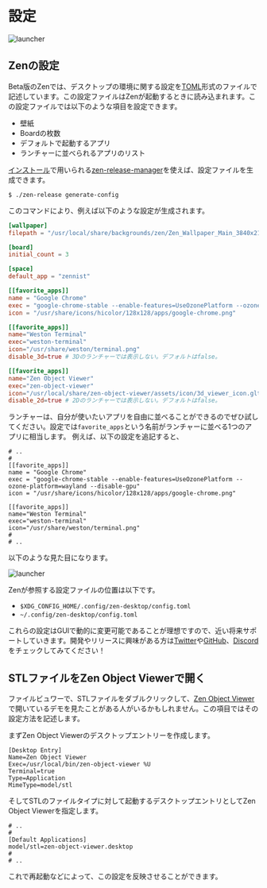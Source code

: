 # 設定

![launcher](launcher.png "image_tooltip")

## Zenの設定

Beta版のZenでは、デスクトップの環境に関する設定を[TOML](https://toml.io/ja/)形式のファイルで記述しています。この設定ファイルはZenが起動するときに読み込まれます。この設定ファイルでは以下のような項目を設定できます。
- 壁紙
- Boardの枚数
- デフォルトで起動するアプリ
- ランチャーに並べられるアプリのリスト

[インストール](installation)で用いられる[zen-release-manager](https://github.com/zwin-project/zen-release-manager)を使えば、設定ファイルを生成できます。
```
$ ./zen-release generate-config
```
このコマンドにより、例えば以下のような設定が生成されます。
```:~/.config/zen-desktop/config.toml
[wallpaper]
filepath = "/usr/local/share/backgrounds/zen/Zen_Wallpaper_Main_3840x2160.png"

[board]
initial_count = 3

[space]
default_app = "zennist"

[[favorite_apps]]
name = "Google Chrome"
exec = "google-chrome-stable --enable-features=UseOzonePlatform --ozone-platform=wayland --disable-gpu"
icon = "/usr/share/icons/hicolor/128x128/apps/google-chrome.png"

[[favorite_apps]]
name="Weston Terminal"
exec="weston-terminal"
icon="/usr/share/weston/terminal.png"
disable_3d=true # 3Dのランチャーでは表示しない。デフォルトはfalse。

[[favorite_apps]]
name="Zen Object Viewer"
exec="zen-object-viewer"
icon="/usr/local/share/zen-object-viewer/assets/icon/3d_viewer_icon.gltf"
disable_2d=true # 2Dのランチャーでは表示しない。デフォルトはfalse。
```

ランチャーは、自分が使いたいアプリを自由に並べることができるのでぜひ試してください。設定では`favorite_apps`という名前がランチャーに並べる1つのアプリに相当します。
例えば、以下の設定を追記すると、
```
# ..
#
[[favorite_apps]]
name = "Google Chrome"
exec = "google-chrome-stable --enable-features=UseOzonePlatform --ozone-platform=wayland --disable-gpu"
icon = "/usr/share/icons/hicolor/128x128/apps/google-chrome.png"

[[favorite_apps]]
name="Weston Terminal"
exec="weston-terminal"
icon="/usr/share/weston/terminal.png"
#
# ..
```

以下のような見た目になります。

![launcher](launcher.png "image_tooltip")


Zenが参照する設定ファイルの位置は以下です。
- `$XDG_CONFIG_HOME/.config/zen-desktop/config.toml`
- `~/.config/zen-desktop/config.toml`


これらの設定はGUIで動的に変更可能であることが理想ですので、近い将来サポートしていきます。開発やリリースに興味がある方は[Twitter](https://twitter.com/zwin_project)や[GitHub](https://github.com/zwin-project)、[Discord](http://discord.gg/PPJEFrdE9f)をチェックしてみてください！

## STLファイルをZen Object Viewerで開く

ファイルビュワーで、STLファイルをダブルクリックして、[Zen Object Viewer](https://github.com/zwin-project/zen-object-viewer)で開いているデモを見たことがある人がいるかもしれません。この項目ではその設定方法を記述します。

まずZen Object Viewerのデスクトップエントリーを作成します。
```:/usr/share/applications/zen-object-viewer.desktop
[Desktop Entry]
Name=Zen Object Viewer
Exec=/usr/local/bin/zen-object-viewer %U
Terminal=true
Type=Application
MimeType=model/stl
```

そしてSTLのファイルタイプに対して起動するデスクトップエントリとしてZen Object Viewerを指定します。

```:~/.config/mimeapps.list
# ..
#
[Default Applications]
model/stl=zen-object-viewer.desktop
#
# ..
```

これで再起動などによって、この設定を反映させることができます。
